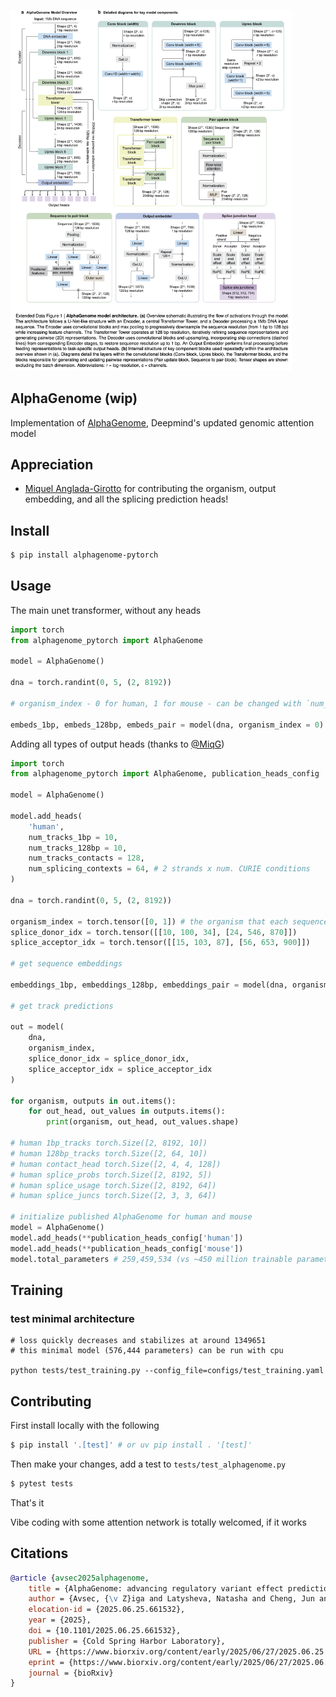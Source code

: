 <img src="./extended-figure-1.png" width="450px"></img>

## AlphaGenome (wip)

Implementation of [AlphaGenome](https://deepmind.google/discover/blog/alphagenome-ai-for-better-understanding-the-genome/), Deepmind's updated genomic attention model


## Appreciation

- [Miquel Anglada-Girotto](https://github.com/MiqG) for contributing the organism, output embedding, and all the splicing prediction heads!

## Install

```bash
$ pip install alphagenome-pytorch
```

## Usage

The main unet transformer, without any heads

```python
import torch
from alphagenome_pytorch import AlphaGenome

model = AlphaGenome()

dna = torch.randint(0, 5, (2, 8192))

# organism_index - 0 for human, 1 for mouse - can be changed with `num_organisms` on `AlphaGenome`

embeds_1bp, embeds_128bp, embeds_pair = model(dna, organism_index = 0) # (2, 8192, 1536), (2, 64, 3072), (2, 4, 4, 128)
```

Adding all types of output heads (thanks to [@MiqG](https://github.com/MiqG))

```python
import torch
from alphagenome_pytorch import AlphaGenome, publication_heads_config

model = AlphaGenome()

model.add_heads(
    'human',
    num_tracks_1bp = 10,
    num_tracks_128bp = 10,
    num_tracks_contacts = 128,
    num_splicing_contexts = 64, # 2 strands x num. CURIE conditions
)

dna = torch.randint(0, 5, (2, 8192))

organism_index = torch.tensor([0, 1]) # the organism that each sequence belongs to
splice_donor_idx = torch.tensor([[10, 100, 34], [24, 546, 870]])
splice_acceptor_idx = torch.tensor([[15, 103, 87], [56, 653, 900]])

# get sequence embeddings

embeddings_1bp, embeddings_128bp, embeddings_pair = model(dna, organism_index, return_embeds = True) # (2, 8192, 1536), (2, 64, 3072), (2, 4, 4, 128)

# get track predictions

out = model(
    dna,
    organism_index,
    splice_donor_idx = splice_donor_idx,
    splice_acceptor_idx = splice_acceptor_idx
)

for organism, outputs in out.items():
    for out_head, out_values in outputs.items():
        print(organism, out_head, out_values.shape)

# human 1bp_tracks torch.Size([2, 8192, 10])
# human 128bp_tracks torch.Size([2, 64, 10])
# human contact_head torch.Size([2, 4, 4, 128])
# human splice_probs torch.Size([2, 8192, 5])
# human splice_usage torch.Size([2, 8192, 64])
# human splice_juncs torch.Size([2, 3, 3, 64])

# initialize published AlphaGenome for human and mouse
model = AlphaGenome()
model.add_heads(**publication_heads_config['human'])
model.add_heads(**publication_heads_config['mouse'])
model.total_parameters # 259,459,534 (vs ~450 million trainable parameters)
```

## Training

### test minimal architecture
```shell
# loss quickly decreases and stabilizes at around 1349651
# this minimal model (576,444 parameters) can be run with cpu

python tests/test_training.py --config_file=configs/test_training.yaml
```

## Contributing

First install locally with the following

```bash
$ pip install '.[test]' # or uv pip install . '[test]'
```

Then make your changes, add a test to `tests/test_alphagenome.py`

```bash
$ pytest tests
```

That's it

Vibe coding with some attention network is totally welcomed, if it works

## Citations

```bibtex
@article {avsec2025alphagenome,
	title = {AlphaGenome: advancing regulatory variant effect prediction with a unified DNA sequence model},
	author = {Avsec, {\v Z}iga and Latysheva, Natasha and Cheng, Jun and Novati, Guido and Taylor, Kyle R. and Ward, Tom and Bycroft, Clare and Nicolaisen, Lauren and Arvaniti, Eirini and Pan, Joshua and Thomas, Raina and Dutordoir, Vincent and Perino, Matteo and De, Soham and Karollus, Alexander and Gayoso, Adam and Sargeant, Toby and Mottram, Anne and Wong, Lai Hong and Drot{\'a}r, Pavol and Kosiorek, Adam and Senior, Andrew and Tanburn, Richard and Applebaum, Taylor and Basu, Souradeep and Hassabis, Demis and Kohli, Pushmeet},
	elocation-id = {2025.06.25.661532},
	year = {2025},
	doi = {10.1101/2025.06.25.661532},
	publisher = {Cold Spring Harbor Laboratory},
	URL = {https://www.biorxiv.org/content/early/2025/06/27/2025.06.25.661532},
	eprint = {https://www.biorxiv.org/content/early/2025/06/27/2025.06.25.661532.full.pdf},
	journal = {bioRxiv}
}
```
